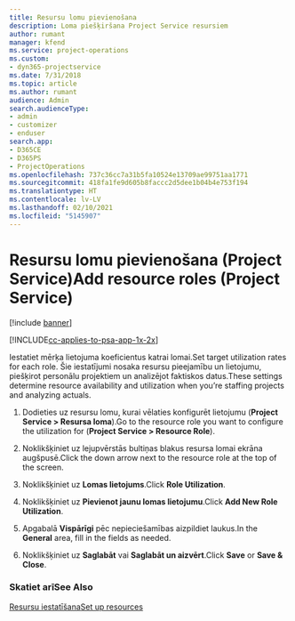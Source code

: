 ```yaml
---
title: Resursu lomu pievienošana
description: Loma piešķiršana Project Service resursiem
author: rumant
manager: kfend
ms.service: project-operations
ms.custom:
- dyn365-projectservice
ms.date: 7/31/2018
ms.topic: article
ms.author: rumant
audience: Admin
search.audienceType:
- admin
- customizer
- enduser
search.app:
- D365CE
- D365PS
- ProjectOperations
ms.openlocfilehash: 737c36cc7a31b5fa10524e13709ae99751aa1771
ms.sourcegitcommit: 418fa1fe9d605b8faccc2d5dee1b04b4e753f194
ms.translationtype: HT
ms.contentlocale: lv-LV
ms.lasthandoff: 02/10/2021
ms.locfileid: "5145907"
---
```

# <a name="add-resource-roles-project-service"></a><span data-ttu-id="f8d9d-103">Resursu lomu pievienošana (Project Service)</span><span class="sxs-lookup"><span data-stu-id="f8d9d-103">Add resource roles (Project Service)</span></span>

[!include [banner](../includes/psa-now-project-operations.md)]

[!INCLUDE[cc-applies-to-psa-app-1x-2x](../includes/cc-applies-to-psa-app-1x-2x.md)]

<span data-ttu-id="f8d9d-104">Iestatiet mērķa lietojuma koeficientus katrai lomai.</span><span class="sxs-lookup"><span data-stu-id="f8d9d-104">Set target utilization rates for each role.</span></span> <span data-ttu-id="f8d9d-105">Šie iestatījumi nosaka resursu pieejamību un lietojumu, piešķirot personālu projektiem un analizējot faktiskos datus.</span><span class="sxs-lookup"><span data-stu-id="f8d9d-105">These settings determine resource availability and utilization when you’re staffing projects and analyzing actuals.</span></span>  
  
1.  <span data-ttu-id="f8d9d-106">Dodieties uz resursu lomu, kurai vēlaties konfigurēt lietojumu (**Project Service > Resursa loma**).</span><span class="sxs-lookup"><span data-stu-id="f8d9d-106">Go to the resource role you want to configure the utilization for (**Project Service > Resource Role**).</span></span>  
  
2.  <span data-ttu-id="f8d9d-107">Noklikšķiniet uz lejupvērstās bultiņas blakus resursa lomai ekrāna augšpusē.</span><span class="sxs-lookup"><span data-stu-id="f8d9d-107">Click the down arrow next to the resource role at the top of the screen.</span></span>  
  
3.  <span data-ttu-id="f8d9d-108">Noklikšķiniet uz **Lomas lietojums**.</span><span class="sxs-lookup"><span data-stu-id="f8d9d-108">Click **Role Utilization**.</span></span>  
  
4.  <span data-ttu-id="f8d9d-109">Noklikšķiniet uz **Pievienot jaunu lomas lietojumu**.</span><span class="sxs-lookup"><span data-stu-id="f8d9d-109">Click **Add New Role Utilization**.</span></span>  
  
5.  <span data-ttu-id="f8d9d-110">Apgabalā **Vispārīgi** pēc nepieciešamības aizpildiet laukus.</span><span class="sxs-lookup"><span data-stu-id="f8d9d-110">In the **General** area, fill in the fields as needed.</span></span>  
  
6.  <span data-ttu-id="f8d9d-111">Noklikšķiniet uz **Saglabāt** vai **Saglabāt un aizvērt**.</span><span class="sxs-lookup"><span data-stu-id="f8d9d-111">Click **Save** or **Save & Close**.</span></span>  
  
### <a name="see-also"></a><span data-ttu-id="f8d9d-112">Skatiet arī</span><span class="sxs-lookup"><span data-stu-id="f8d9d-112">See Also</span></span>  
 [<span data-ttu-id="f8d9d-113">Resursu iestatīšana</span><span class="sxs-lookup"><span data-stu-id="f8d9d-113">Set up resources</span></span>](../psa/set-up-resources.md)
